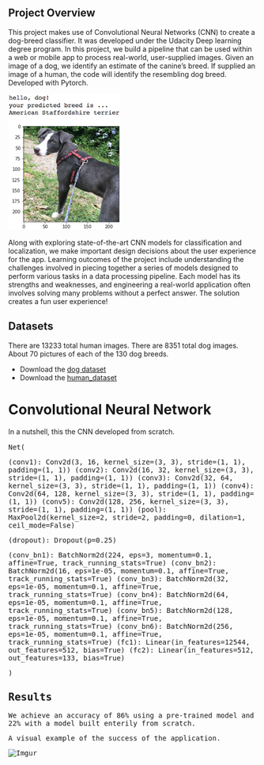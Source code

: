 [//]: # (Image References)

[image1]: ./images/sample_dog_output.png "Sample Output"
[image2]: ./images/vgg16_model.png "VGG-16 Model Layers"
[image3]: ./images/vgg16_model_draw.png "VGG16 Model Figure"


## Project Overview

This project makes use of Convolutional Neural Networks (CNN) to create a dog-breed classifier. It was developed under the Udacity Deep learning degree program. In this project, we build a pipeline that can be used within a web or mobile app to process real-world, user-supplied images.  Given an image of a dog, we identify an estimate of the canine’s breed.  If supplied an image of a human, the code will identify the resembling dog breed. Developed with Pytorch.

![Sample Output][image1]

Along with exploring state-of-the-art CNN models for classification and localization, we make important design decisions about the user experience for the app.  Learning outcomes of the project include understanding the challenges involved in piecing together a series of models designed to perform various tasks in a data processing pipeline.  Each model has its strengths and weaknesses, and engineering a real-world application often involves solving many problems without a perfect answer. The solution creates a fun user experience!

## Datasets

There are 13233 total human images.
There are 8351 total dog images. About 70 pictures of each of the 130 dog breeds. 

- Download the [dog dataset](https://s3-us-west-1.amazonaws.com/udacity-aind/dog-project/dogImages.zip)
- Download the [human_dataset](https://s3-us-west-1.amazonaws.com/udacity-aind/dog-project/lfw.zip)


# Convolutional Neural Network

In a nutshell, this the CNN developed from scratch. 

<samp>
Net(

  (conv1): Conv2d(3, 16, kernel_size=(3, 3), stride=(1, 1), padding=(1, 1))
  (conv2): Conv2d(16, 32, kernel_size=(3, 3), stride=(1, 1), padding=(1, 1))
  (conv3): Conv2d(32, 64, kernel_size=(3, 3), stride=(1, 1), padding=(1, 1))
  (conv4): Conv2d(64, 128, kernel_size=(3, 3), stride=(1, 1), padding=(1, 1))
  (conv5): Conv2d(128, 256, kernel_size=(3, 3), stride=(1, 1), padding=(1, 1))
  (pool): MaxPool2d(kernel_size=2, stride=2, padding=0, dilation=1, ceil_mode=False)
  
  (dropout): Dropout(p=0.25)
  
  (conv_bn1): BatchNorm2d(224, eps=3, momentum=0.1, affine=True, track_running_stats=True)
  (conv_bn2): BatchNorm2d(16, eps=1e-05, momentum=0.1, affine=True, track_running_stats=True)
  (conv_bn3): BatchNorm2d(32, eps=1e-05, momentum=0.1, affine=True, track_running_stats=True)
  (conv_bn4): BatchNorm2d(64, eps=1e-05, momentum=0.1, affine=True, track_running_stats=True)
  (conv_bn5): BatchNorm2d(128, eps=1e-05, momentum=0.1, affine=True, track_running_stats=True)
  (conv_bn6): BatchNorm2d(256, eps=1e-05, momentum=0.1, affine=True, track_running_stats=True)
  (fc1): Linear(in_features=12544, out_features=512, bias=True)
  (fc2): Linear(in_features=512, out_features=133, bias=True)

)
</samp>

## Results
We achieve an accuracy of 86% using a pre-trained model and 22% with a model built enterily from scratch. 

A visual example of the success of the application.

![Imgur](https://i.imgur.com/6uRm069.png)


